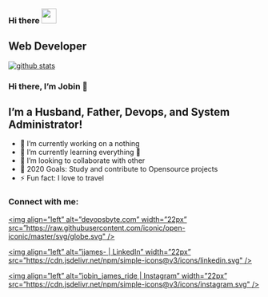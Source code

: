### Hi there <img src="https://raw.githubusercontent.com/MartinHeinz/MartinHeinz/master/wave.gif" width="30px">

## Web Developer

[![github stats](https://github-readme-stats.vercel.app/api?username=erfanbanaei&show_icons=true&theme=radical)](https://github.com/erfanbanaei)



### Hi there, I’m Jobin 👋
## I’m a Husband, Father, Devops, and System Administrator!
- 🔭 I’m currently working on a nothing
- 🌱 I’m currently learning everything 🤣
- 👯 I’m looking to collaborate with other
- 🥅 2020 Goals: Study and contribute to Opensource projects
- ⚡ Fun fact: I love to travel
### Connect with me:
[<img align=”left” alt=”devopsbyte.com” width=”22px” src=”https://raw.githubusercontent.com/iconic/open-iconic/master/svg/globe.svg" />][website]

[<img align=”left” alt=”jjames- | LinkedIn” width=”22px” src=”https://cdn.jsdelivr.net/npm/simple-icons@v3/icons/linkedin.svg" />][linkedin]

[<img align=”left” alt=”jobin_james_ride | Instagram” width=”22px” src=”https://cdn.jsdelivr.net/npm/simple-icons@v3/icons/instagram.svg" />][instagram]
 
[website]: https://devopsbyte.com
[instagram]: https://instagram.com/jobin_james_ride
[linkedin]: https://linkedin.com/in/jjames-
